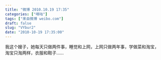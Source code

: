 ```yaml
---
title: "微博 2010.10.19 17:35"
categories: ["嘀咕"]
tags: ["来自微博 weibo.com"]
draft: false
slug: "VYbur2"
date: "2010-10-19 17:35:00"
---
```


<p>我这个嫂子，她每天只做两件事，睡觉和上网，上网只做两年事，学做菜和淘宝，淘宝只淘两样，衣服和鞋子…… ​​​​</p>
